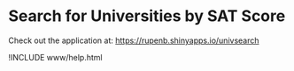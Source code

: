 # Search for Universities by SAT Score

Check out the application at: https://rupenb.shinyapps.io/univsearch

!INCLUDE www/help.html
